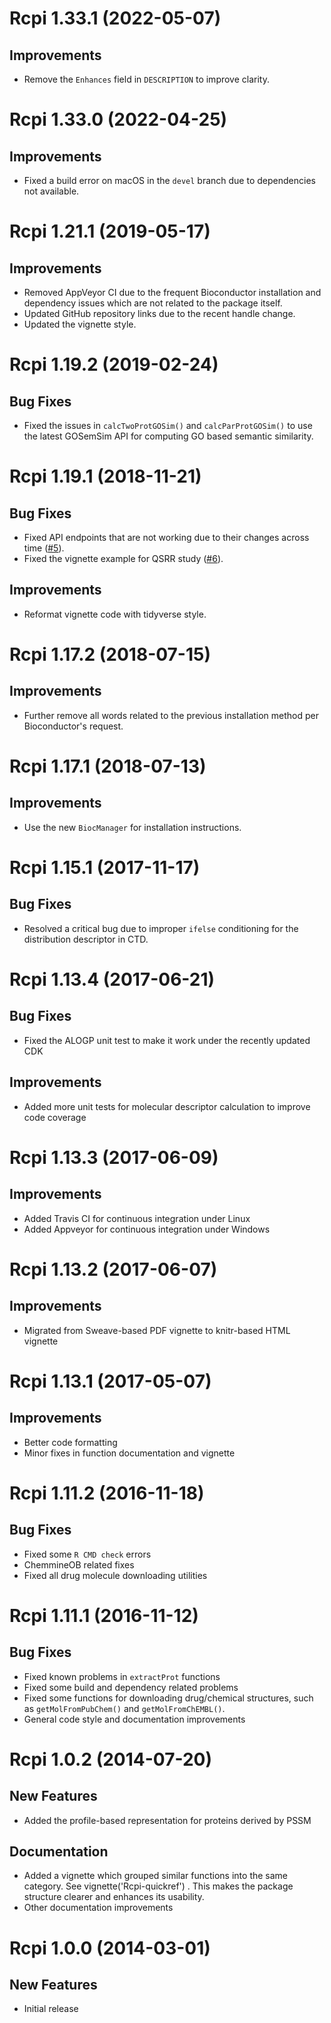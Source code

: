 # Rcpi 1.33.1 (2022-05-07)

## Improvements

- Remove the `Enhances` field in `DESCRIPTION` to improve clarity.

# Rcpi 1.33.0 (2022-04-25)

## Improvements

- Fixed a build error on macOS in the `devel` branch due to dependencies not available.

# Rcpi 1.21.1 (2019-05-17)

## Improvements

- Removed AppVeyor CI due to the frequent Bioconductor installation and dependency issues which are not related to the package itself.
- Updated GitHub repository links due to the recent handle change.
- Updated the vignette style.

# Rcpi 1.19.2 (2019-02-24)

## Bug Fixes

- Fixed the issues in `calcTwoProtGOSim()` and `calcParProtGOSim()` to use the latest GOSemSim API for computing GO based semantic similarity.

# Rcpi 1.19.1 (2018-11-21)

## Bug Fixes

- Fixed API endpoints that are not working due to their changes across time ([#5](https://github.com/nanxstats/Rcpi/issues/5)).
- Fixed the vignette example for QSRR study ([#6](https://github.com/nanxstats/Rcpi/issues/6)).

## Improvements

- Reformat vignette code with tidyverse style.

# Rcpi 1.17.2 (2018-07-15)

## Improvements

- Further remove all words related to the previous installation method per Bioconductor's request.

# Rcpi 1.17.1 (2018-07-13)

## Improvements

- Use the new `BiocManager` for installation instructions.

# Rcpi 1.15.1 (2017-11-17)

## Bug Fixes

- Resolved a critical bug due to improper `ifelse` conditioning for the distribution descriptor in CTD.

# Rcpi 1.13.4 (2017-06-21)

## Bug Fixes

- Fixed the ALOGP unit test to make it work under the recently updated CDK

## Improvements

- Added more unit tests for molecular descriptor calculation to improve code coverage

# Rcpi 1.13.3 (2017-06-09)

## Improvements

- Added Travis CI for continuous integration under Linux
- Added Appveyor for continuous integration under Windows

# Rcpi 1.13.2 (2017-06-07)

## Improvements

- Migrated from Sweave-based PDF vignette to knitr-based HTML vignette

# Rcpi 1.13.1 (2017-05-07)

## Improvements

- Better code formatting
- Minor fixes in function documentation and vignette

# Rcpi 1.11.2 (2016-11-18)

## Bug Fixes

- Fixed some `R CMD check` errors
- ChemmineOB related fixes
- Fixed all drug molecule downloading utilities

# Rcpi 1.11.1 (2016-11-12)

## Bug Fixes

- Fixed known problems in `extractProt` functions
- Fixed some build and dependency related problems
- Fixed some functions for downloading drug/chemical structures, such as `getMolFromPubChem()` and `getMolFromChEMBL()`.
- General code style and documentation improvements

# Rcpi 1.0.2 (2014-07-20)

## New Features

- Added the profile-based representation for proteins derived by PSSM

## Documentation

- Added a vignette which grouped similar functions into the same category. See vignette('Rcpi-quickref') . This makes the package structure clearer and enhances its usability.
- Other documentation improvements

# Rcpi 1.0.0 (2014-03-01)

## New Features

- Initial release

